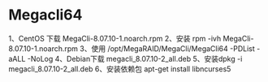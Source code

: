 # Megacli64 
1、CentOS 下载 MegaCli-8.07.10-1.noarch.rpm
2、安装 rpm -ivh MegaCli-8.07.10-1.noarch.rpm 
3、使用 /opt/MegaRAID/MegaCli/MegaCli64 -PDList -aALL -NoLog
4、Debian下载  megacli_8.07.10-2_all.deb
5、安装dpkg -i  megacli_8.07.10-2_all.deb
6、安装依赖包 apt-get install libncurses5

